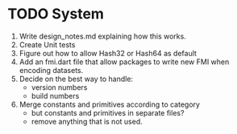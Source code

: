 # TODO System

1. Write design_notes.md explaining how this works.
2. Create Unit tests
2. Figure out how to allow Hash32 or Hash64 as default
3. Add an fmi.dart file that allow packages
to write new FMI when encoding datasets.
4. Decide on the best way to handle:
    - version numbers
    - build numbers
6. Merge constants and primitives according to category
    - but constants and primitives in separate files?
    - remove anything that is not used.